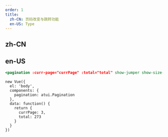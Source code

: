 ```yaml
---
order: 1
title:
  zh-CN: 页码改变与跳转功能
  en-US: Type
---
```


## zh-CN



## en-US


````jsx
<pagination :curr-page="currPage" :total="total" show-jumper show-size-changer></pagination>
````

````vue-script
new Vue({
  el: 'body',
  components: {
    pagination: atui.Pagination
  },
  data: function() {
    return {
      currPage: 3,
      total: 273
    }
  }
})
````
